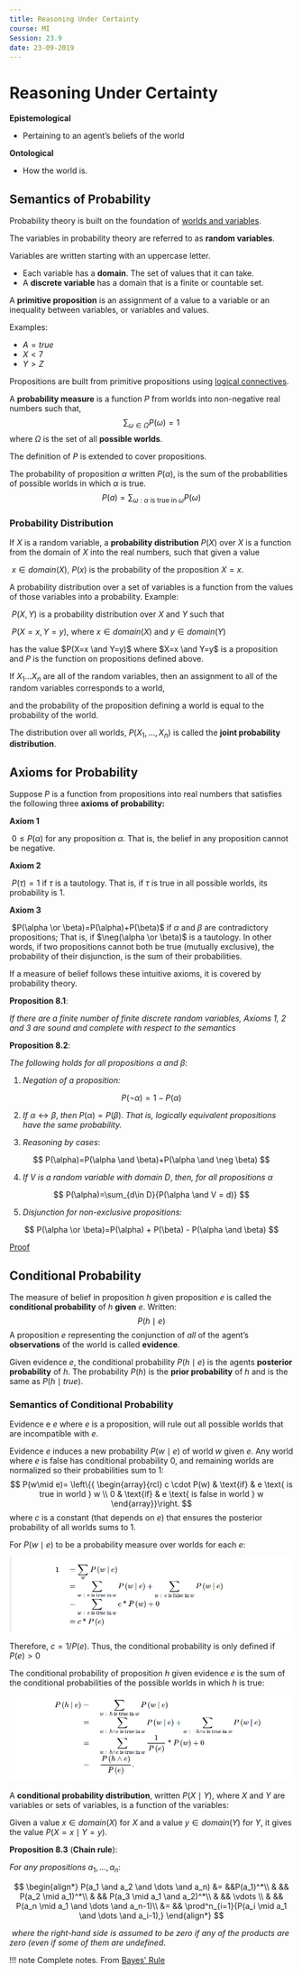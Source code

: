 ```yaml
---
title: Reasoning Under Certainty
course: MI
Session: 23.9
date: 23-09-2019
---
```


# Reasoning Under Certainty

**Epistemological**

* Pertaining to an agent’s beliefs of the world

**Ontological**

* How the world is.



## Semantics of Probability

Probability theory is built on the foundation of [worlds and variables](https://artint.info/2e/html/ArtInt2e.Ch4.S1.html).

The variables in probability theory are referred to as **random variables**.



Variables are written starting with an uppercase letter.

* Each variable has a **domain**. The set of values that it can take.
* A **discrete variable** has a domain that is a finite or countable set.

A **primitive proposition** is an assignment of a value to a variable or an inequality between variables, or variables and values.

Examples:

* $A=true$
* $X<7$
* $Y>Z$

Propositions are built from primitive propositions using [logical connectives](https://artint.info/2e/html/ArtInt2e.Ch5.S1.SS1.html).



A **probability measure** is a function $P$ from worlds into non-negative real numbers such that,
$$
\sum_{\omega \in \Omega}{P(\omega)}=1
$$
​	where $\Omega$ is the set of all **possible worlds**.



The definition of $P$ is extended to cover propositions.

The probability of proposition $\alpha$ written $P(\alpha)$, is the sum of the probabilities of possible worlds in which $\alpha$ is true.
$$
P(a)= \sum_{\omega\ :\ \alpha \text{ is true in } \omega}{P(\omega)}
$$


### Probability Distribution

If $X$ is a random variable, a **probability distribution** $P(X)$ over $X$ is a function from the domain of $X$ into the real numbers, such that given a value

​	$x\in domain(X)$, $P(x)$ is the probability of the proposition $X=x$.

A probability distribution over a set of variables is a function from the values of those variables into a probability. Example:

​	$P(X,Y)$ is a probability distribution over $X$ and $Y$ such that

​	$P(X=x,Y=y)$, where $x\in domain(X)$ and $y\in domain(Y)$

has the value $P(X=x \and Y=y)$ where $X=x \and Y=y$ is a proposition and $P$ is the function on propositions defined above.



If $X_1 \dots X_n$ are all of the random variables, then an assignment to all of the random variables corresponds to a world,

and the probability of the proposition defining a world is equal to the probability of the world.

The distribution over all worlds, $P(X_1, \dots,X_n)$ is called the **joint probability distribution**.



## Axioms for Probability

Suppose $P$ is a function from propositions into real numbers that satisfies the following three **axioms of probability:**

**Axiom 1**

​	$0\leq P(\alpha)$ for any proposition $\alpha$. That is, the belief in any proposition cannot be negative.

**Axiom 2**

​	$P(\tau)=1$ if $\tau$ is a tautology. That is, if $\tau$ is true in all possible worlds, its probability is 1.

**Axiom 3**

​	$P(\alpha \or \beta)=P(\alpha)+P(\beta)$ if $\alpha$ and $\beta$ are contradictory propositions;
That is, if $\neg(\alpha \or \beta)$ is a tautology.
In other words, if two propositions cannot both be true (mutually exclusive), the probability of their disjunction, is the sum of their probabilities.



If a measure of belief follows these intuitive axioms, it is covered by probability theory.

**Proposition 8.1**: 

*If there are a finite number of finite discrete random variables, Axioms 1, 2 and 3 are sound and complete with respect to the semantics*

**Proposition 8.2**:

*The following holds for all propositions* $\alpha$ *and* $\beta$:

1. *Negation of a proposition:*

$$
P(\neg\alpha)=1-P(\alpha)
$$

2. *If* $\alpha \leftrightarrow \beta$, *then* $P(\alpha)=P(\beta)$. *That is, logically equivalent propositions have the same probability.*

3. *Reasoning by cases*:

$$
P(\alpha)=P(\alpha \and \beta)+P(\alpha \and \neg \beta)
$$

4. *If* $V$ *is a random variable with domain* $D$, *then, for all propositions* $\alpha$

$$
P(\alpha)=\sum_{d\in D}{P(\alpha \and V = d)}
$$

5. *Disjunction for non-exclusive propositions:*

$$
P(\alpha \or \beta)=P(\alpha) + P(\beta) - P(\alpha \and \beta)
$$

[Proof](https://artint.info/2e/html/ArtInt2e.Ch8.S1.SS2.html#Ch8.S1.I4)



## Conditional Probability

The measure of belief in proposition $h$ given proposition $e$ is called the **conditional probability** of $h$ **given** $e$. Written:
$$
P(h\mid e)
$$
A proposition $e$ representing the conjunction of *all* of the agent’s **observations** of the world is called **evidence**.

Given evidence $e$, the conditional probability $P(h\mid e)$ is the agents **posterior probability** of $h$.
The probability $P(h)$ is the **prior probability** of $h$ and is the same as $P(h\mid true)$.

### Semantics of Conditional Probability

Evidence e $e$ where $e$ is a proposition, will rule out all possible worlds that are incompatible with $e$.

Evidence $e$ induces a new probability $P(w\mid e)$ of world  $w$ given $e$. Any world where $e$ is false has conditional probability $0$, and remaining worlds are normalized so their probabilities sum to $1$:
$$
P(w\mid e)= \left\{{
\begin{array}{rcl}
c \cdot P(w) & \text{if} & e \text{ is true in world } w  \\ 
0 & \text{if} & e \text{ is false in world } w
\end{array}}\right.
$$
where $c$ is a constant (that depends on $e$) that ensures the posterior probability of all worlds sums to $1$.

For $P(w \mid e)$ to be a probability measure over worlds for each $e$:

![1569355079632](images/09-23-reasoning-under-certainty/1569355079632.png)

Therefore, $c=1/P(e)$. Thus, the conditional probability is only defined if $P(e)>0$



The conditional probability of proposition $h$ given evidence $e$ is the sum of the conditional probabilities of the possible worlds in which $h$ is true:

![1569355202366](images/09-23-reasoning-under-certainty/1569355202366.png)



A **conditional probability distribution**, written $P(X \mid Y)$, where $X$ and $Y$ are variables or sets of variables, is a function of the variables:

Given a value $x\in domain(X)$ for $X$ and a value $y \in domain(Y)$ for $Y$, it gives the value $P(X=x \mid Y= y)$.



**Proposition 8.3** (**Chain rule**):

*For any propositions* $a_1,\dots,a_n$:

$$
\begin{align*}
P(a_1 \and a_2 \and \dots \and a_n) &= &&P(a_1)^*\\
& && P(a_2 \mid a_1)^*\\
& && P(a_3 \mid a_1 \and a_2)^*\\
& && \vdots \\
& && P(a_n \mid a_1 \and \dots \and a_n-1)\\
&= && \prod^n_{i=1}{P(a_i \mid a_1 \and \dots \and a_i-1),}
\end{align*}
$$

​	*where the right-hand side is assumed to be zero if any of the products are zero (even if some of them are 	undefined*.

!!! note
    Complete notes. From [Bayes' Rule](https://artint.info/2e/html/ArtInt2e.Ch8.S1.SS3.html#SSSx2)